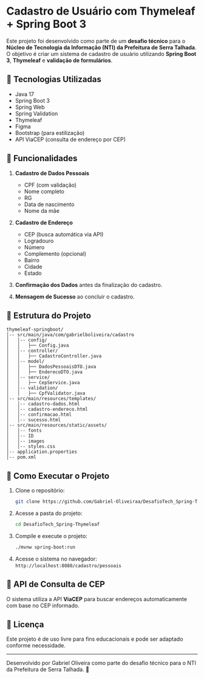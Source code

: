 # Cadastro de Usuário com Thymeleaf + Spring Boot 3

Este projeto foi desenvolvido como parte de um **desafio técnico** para o **Núcleo de Tecnologia da Informação (NTI) da Prefeitura de Serra Talhada**. O objetivo é criar um sistema de cadastro de usuário utilizando **Spring Boot 3**, **Thymeleaf** e **validação de formulários**.

## 🚀 Tecnologias Utilizadas

- Java 17
- Spring Boot 3
- Spring Web
- Spring Validation
- Thymeleaf
- Figma
- Bootstrap (para estilização)
- API ViaCEP (consulta de endereço por CEP)

## 📌 Funcionalidades

1. **Cadastro de Dados Pessoais**

   - CPF (com validação)
   - Nome completo
   - RG
   - Data de nascimento
   - Nome da mãe

2. **Cadastro de Endereço**

   - CEP (busca automática via API)
   - Logradouro
   - Número
   - Complemento (opcional)
   - Bairro
   - Cidade
   - Estado

3. **Confirmação dos Dados** antes da finalização do cadastro.

4. **Mensagem de Sucesso** ao concluir o cadastro.

## 📂 Estrutura do Projeto

```
thymeleaf-springboot/
│-- src/main/java/com/gabrielboliveira/cadastro
│   │-- config/
│   │   ├── Config.java
│   │-- controller/
│   │   ├── CadastroController.java
│   │-- model/
│   │   ├── DadosPessoaisDTO.java
│   │   ├── EnderecoDTO.java
│   │-- service/
│   │   ├── CepService.java
│   │-- validation/
│   │   ├── CpfValidator.java
│-- src/main/resources/templates/
│   │-- cadastro-dados.html
│   │-- cadastro-endereco.html
│   │-- confirmacao.html
│   │-- sucesso.html
│-- src/main/resources/static/assets/
│   │-- fonts
│   │-- ID
│   │-- images
│   │-- styles.css
│-- application.properties
│-- pom.xml
```

## 🔧 Como Executar o Projeto

1. Clone o repositório:
   ```bash
   git clone https://github.com/Gabriel-Oliveiraa/DesafioTech_Spring-Thymeleaf.git
   ```
2. Acesse a pasta do projeto:
   ```bash
   cd DesafioTech_Spring-Thymeleaf
   ```
3. Compile e execute o projeto:
   ```bash
   ./mvnw spring-boot:run
   ```
4. Acesse o sistema no navegador:\
   `http://localhost:8080/cadastro/pessoais`

## 📡 API de Consulta de CEP

O sistema utiliza a API **ViaCEP** para buscar endereços automaticamente com base no CEP informado.

## 📜 Licença

Este projeto é de uso livre para fins educacionais e pode ser adaptado conforme necessidade.

---

Desenvolvido por Gabriel Oliveira como parte do desafio técnico para o NTI da Prefeitura de Serra Talhada. 🚀

